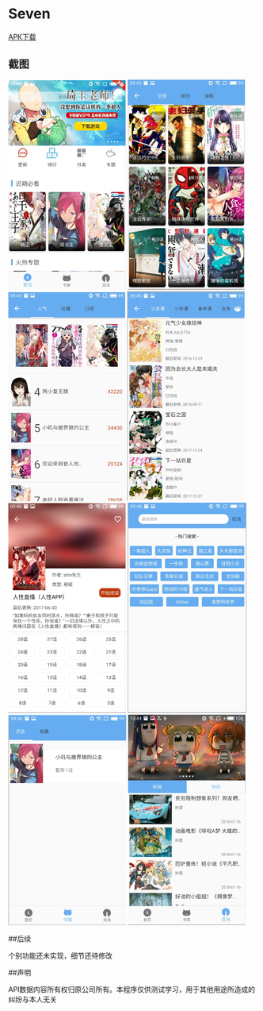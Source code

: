 # Seven

[APK下载](https://sh-btfs-yun-ftn.weiyun.com/ftn_handler/778ef1efd748d010ff4cdb25757a9056007f498c367e1327197bc9f57585987e317847ba266c0de35ea2518bfa24f42b4293e6aaf953201093908d0d1426e161/seven.apk)

## 截图

![img](https://github.com/bighanber/Seven/blob/master/photo/pic_1.png)
![img](https://github.com/bighanber/Seven/blob/master/photo/pic_2.png)
![img](https://github.com/bighanber/Seven/blob/master/photo/pic_3.png)
![img](https://github.com/bighanber/Seven/blob/master/photo/pic_4.png)
![img](https://github.com/bighanber/Seven/blob/master/photo/pic_5.png)
![img](https://github.com/bighanber/Seven/blob/master/photo/pic_6.png)
![img](https://github.com/bighanber/Seven/blob/master/photo/pic_7.png)
![img](https://github.com/bighanber/Seven/blob/master/photo/pic_9.png)

##后续

个别功能还未实现，细节还待修改

##声明

API数据内容所有权归原公司所有。本程序仅供测试学习，用于其他用途所造成的纠纷与本人无关
